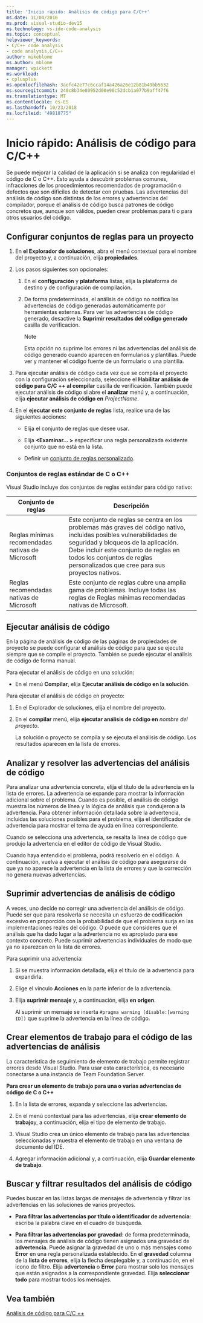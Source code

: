 ```yaml
---
title: 'Inicio rápido: Análisis de código para C/C++'
ms.date: 11/04/2016
ms.prod: visual-studio-dev15
ms.technology: vs-ide-code-analysis
ms.topic: conceptual
helpviewer_keywords:
- C/C++ code analysis
- code analysis,C/C++
author: mikeblome
ms.author: mblome
manager: wpickett
ms.workload:
- cplusplus
ms.openlocfilehash: 3aefc42e77c6ccaf14a426a26e12b81b49bb5632
ms.sourcegitcommit: 240c8b34e80952d00e90c52dcb1a077b9aff47f6
ms.translationtype: MT
ms.contentlocale: es-ES
ms.lasthandoff: 10/23/2018
ms.locfileid: "49818775"
---
```

# <a name="quickstart-code-analysis-for-cc"></a>Inicio rápido: Análisis de código para C/C++

Se puede mejorar la calidad de la aplicación si se analiza con regularidad el código de C o C++. Esto ayuda a descubrir problemas comunes, infracciones de los procedimientos recomendados de programación o defectos que son difíciles de detectar con pruebas. Las advertencias del análisis de código son distintas de los errores y advertencias del compilador, porque el análisis de código busca patrones de código concretos que, aunque son válidos, pueden crear problemas para ti o para otros usuarios del código.

## <a name="configure-rule-sets-for-a-project"></a>Configurar conjuntos de reglas para un proyecto

1. En **el Explorador de soluciones**, abra el menú contextual para el nombre del proyecto y, a continuación, elija **propiedades**.

2. Los pasos siguientes son opcionales:

    1. En el **configuración** y **plataforma** listas, elija la plataforma de destino y de configuración de compilación.

    2. De forma predeterminada, el análisis de código no notifica las advertencias de código generadas automáticamente por herramientas externas. Para ver las advertencias de código generado, desactive la **Suprimir resultados del código generado** casilla de verificación.

        > [!NOTE]
        > Esta opción no suprime los errores ni las advertencias del análisis de código generado cuando aparecen en formularios y plantillas. Puede ver y mantener el código fuente de un formulario o una plantilla.

3. Para ejecutar análisis de código cada vez que se compila el proyecto con la configuración seleccionada, seleccione el **Habilitar análisis de código para C/C ++ al compilar** casilla de verificación. También puede ejecutar análisis de código si abre el **analizar** menú y, a continuación, elija **ejecutar análisis de código en** *ProjectName*.

4. En el **ejecutar este conjunto de reglas** lista, realice una de las siguientes acciones:

    - Elija el conjunto de reglas que desee usar.

    - Elija  **\<Examinar... >** especificar una regla personalizada existente conjunto que no está en la lista.

    - Definir un [conjunto de reglas personalizado](../code-quality/how-to-create-a-custom-rule-set.md).

### <a name="standard-cc-rule-sets"></a>Conjuntos de reglas estándar de C o C++

Visual Studio incluye dos conjuntos de reglas estándar para código nativo:

|Conjunto de reglas|Descripción|
|--------------|-----------------|
|Reglas mínimas recomendadas nativas de Microsoft|Este conjunto de reglas se centra en los problemas más graves del código nativo, incluidas posibles vulnerabilidades de seguridad y bloqueos de la aplicación. Debe incluir este conjunto de reglas en todos los conjuntos de reglas personalizados que cree para sus proyectos nativos.|
|Reglas recomendadas nativas de Microsoft|Este conjunto de reglas cubre una amplia gama de problemas. Incluye todas las reglas de Reglas mínimas recomendadas nativas de Microsoft.|

## <a name="run-code-analysis"></a>Ejecutar análisis de código

En la página de análisis de código de las páginas de propiedades de proyecto se puede configurar el análisis de código para que se ejecute siempre que se compile el proyecto. También se puede ejecutar el análisis de código de forma manual.

Para ejecutar el análisis de código en una solución:

- En el menú **Compilar**, elija **Ejecutar análisis de código en la solución**.

Para ejecutar el análisis de código en proyecto:

1. En el Explorador de soluciones, elija el nombre del proyecto.

2. En el **compilar** menú, elija **ejecutar análisis de código en** *nombre del proyecto*.

   La solución o proyecto se compila y se ejecuta el análisis de código. Los resultados aparecen en la lista de errores.

## <a name="analyze-and-resolve-code-analysis-warnings"></a>Analizar y resolver las advertencias del análisis de código

Para analizar una advertencia concreta, elija el título de la advertencia en la lista de errores. La advertencia se expande para mostrar la información adicional sobre el problema. Cuando es posible, el análisis de código muestra los números de línea y la lógica de análisis que condujeron a la advertencia. Para obtener información detallada sobre la advertencia, incluidas las soluciones posibles para el problema, elija el identificador de advertencia para mostrar el tema de ayuda en línea correspondiente.

Cuando se selecciona una advertencia, se resalta la línea de código que produjo la advertencia en el editor de código de Visual Studio.

Cuando haya entendido el problema, podrá resolverlo en el código. A continuación, vuelva a ejecutar el análisis de código para asegurarse de que ya no aparece la advertencia en la lista de errores y que la corrección no genera nuevas advertencias.

## <a name="suppress-code-analysis-warnings"></a>Suprimir advertencias de análisis de código

A veces, uno decide no corregir una advertencia del análisis de código. Puede ser que para resolverla se necesita un esfuerzo de codificación excesivo en proporción con la probabilidad de que el problema surja en las implementaciones reales del código. O puede que consideres que el análisis que ha dado lugar a la advertencia no es apropiado para ese contexto concreto. Puede suprimir advertencias individuales de modo que ya no aparezcan en la lista de errores.

Para suprimir una advertencia:

1. Si se muestra información detallada, elija el título de la advertencia para expandirla.

2. Elige el vínculo **Acciones** en la parte inferior de la advertencia.

3. Elija **suprimir mensaje** y, a continuación, elija **en origen**.

   Al suprimir un mensaje se inserta `#pragma warning (disable:[warning ID])` que suprime la advertencia en la línea de código.

## <a name="create-work-items-for-code-analysis-warnings"></a>Crear elementos de trabajo para el código de las advertencias de análisis

La característica de seguimiento de elemento de trabajo permite registrar errores desde Visual Studio. Para usar esta característica, es necesario conectarse a una instancia de Team Foundation Server.

**Para crear un elemento de trabajo para una o varias advertencias de código de C o C++**

1. En la lista de errores, expanda y seleccione las advertencias.

2. En el menú contextual para las advertencias, elija **crear elemento de trabajo**y, a continuación, elija el tipo de elemento de trabajo.

3. Visual Studio crea un único elemento de trabajo para las advertencias seleccionadas y muestra el elemento de trabajo en una ventana de documento del IDE.

4. Agregar información adicional y, a continuación, elija **Guardar elemento de trabajo**.

## <a name="search-and-filter-code-analysis-results"></a>Buscar y filtrar resultados del análisis de código

Puedes buscar en las listas largas de mensajes de advertencia y filtrar las advertencias en las soluciones de varios proyectos.

- **Para filtrar las advertencias por título o identificador de advertencia**: escriba la palabra clave en el cuadro de búsqueda.

- **Para filtrar las advertencias por gravedad**: de forma predeterminada, los mensajes de análisis de código tienen asignados una gravedad de **advertencia**. Puede asignar la gravedad de uno o más mensajes como **Error** en una regla personalizada establecido. En el **gravedad** columna de la **lista de errores**, elija la flecha desplegable y, a continuación, en el icono de filtro. Elija **advertencia** o **Error** para mostrar solo los mensajes que están asignados a la correspondiente gravedad. Elija **seleccionar todo** para mostrar todos los mensajes.

## <a name="see-also"></a>Vea también

[Análisis de código para C/C ++](../code-quality/code-analysis-for-c-cpp-overview.md)